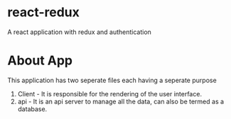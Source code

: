 # react-redux
A react application with redux and authentication

# About App

This application has two seperate files each having a seperate purpose
1. Client - It is responsible for the rendering of the user interface.
2. api - It is an api server to manage all the data, can also be termed as a database.

